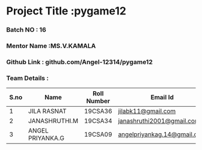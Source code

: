 # Project Title :pygame12  
### Batch NO : 16
### Mentor Name :MS.V.KAMALA 
### Github Link : github.com/Angel-12314/pygame12 
### Team Details :
| S.no  | Name  | Roll Number  | Email Id  |
|-------|-------|--------------|-----------|
| 1  | JILA RASNAT  |19CSA36  |jilabk11@gmail.com   |
|  2 |JANASHRUTHI.M   |19CSA34   |janashruthi2001@gmail.com   |
| 3  | ANGEL PRIYANKA.G  |19CSA09   |angelpriyankag.14@gmail.com   |
